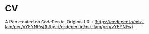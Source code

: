 # CV

A Pen created on CodePen.io. Original URL: [https://codepen.io/mik-lam/pen/vYEYNPw](https://codepen.io/mik-lam/pen/vYEYNPw).


